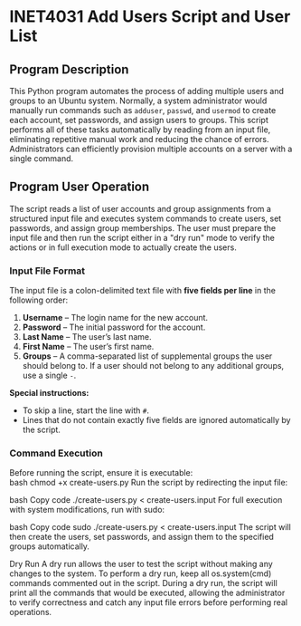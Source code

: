 # INET4031 Add Users Script and User List

## Program Description
This Python program automates the process of adding multiple users and groups to an Ubuntu system. Normally, a system administrator would manually run commands such as `adduser`, `passwd`, and `usermod` to create each account, set passwords, and assign users to groups. This script performs all of these tasks automatically by reading from an input file, eliminating repetitive manual work and reducing the chance of errors. Administrators can efficiently provision multiple accounts on a server with a single command.


## Program User Operation
The script reads a list of user accounts and group assignments from a structured input file and executes system commands to create users, set passwords, and assign group memberships. The user must prepare the input file and then run the script either in a "dry run" mode to verify the actions or in full execution mode to actually create the users.

### Input File Format
The input file is a colon-delimited text file with **five fields per line** in the following order:

1. **Username** – The login name for the new account.  
2. **Password** – The initial password for the account.  
3. **Last Name** – The user’s last name.  
4. **First Name** – The user’s first name.  
5. **Groups** – A comma-separated list of supplemental groups the user should belong to. If a user should not belong to any additional groups, use a single `-`.  

**Special instructions:**
- To skip a line, start the line with `#`.  
- Lines that do not contain exactly five fields are ignored automatically by the script.

### Command Execution
Before running the script, ensure it is executable:  
bash
chmod +x create-users.py
Run the script by redirecting the input file:

bash
Copy code
./create-users.py < create-users.input
For full execution with system modifications, run with sudo:

bash
Copy code
sudo ./create-users.py < create-users.input
The script will then create the users, set passwords, and assign them to the specified groups automatically.

Dry Run
A dry run allows the user to test the script without making any changes to the system. To perform a dry run, keep all os.system(cmd) commands commented out in the script. During a dry run, the script will print all the commands that would be executed, allowing the administrator to verify correctness and catch any input file errors before performing real operations.
